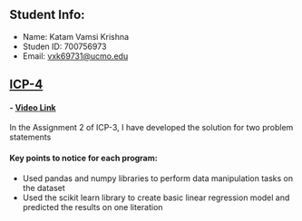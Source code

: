 ## Student Info:
- Name: Katam Vamsi Krishna
- Studen ID: 700756973
- Email: vxk69731@ucmo.edu

## [ICP-4](https://github.com/kvamsi7/mscs/blob/mscs_nn/CS5720-Neural%20Network%20and%20Deep%20Learning/Assignments/ICP-3/ICP-3.ipynb)
 #### - [Video Link](https://drive.google.com/file/d/1YKveeErvoszbvHzWBLAZCW6c8jdglNNP/view?usp=sharing)

 In the Assignment 2 of ICP-3, I have developed the solution for two problem statements

#### Key points to notice for each program:
  - Used pandas and numpy libraries to perform data manipulation tasks on the dataset
  - Used the scikit learn library to create basic linear regression model and predicted the results on one literation


